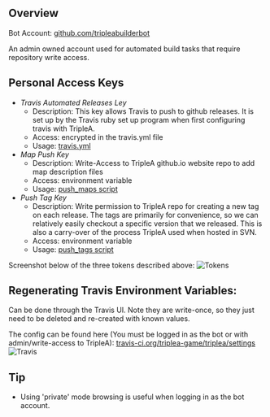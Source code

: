 
## Overview
Bot Account: [github.com/tripleabuilderbot](https://github.com/tripleabuilderbot)

An admin owned account used for automated build tasks that require repository write access.


## Personal Access Keys
- *Travis Automated Releases Ley*
  - Description: This key allows Travis to push to github releases. It is set up by the
      Travis ruby set up program when first configuring travis with TripleA.
  - Access: encrypted in the travis.yml file
  - Usage: [travis.yml](https://github.com/triplea-game/triplea/blob/master/.travis.yml#L32)
- *Map Push Key*
  - Description: Write-Access to TripleA github.io website repo to add map description files
  - Access: environment variable
  - Usage: [push_maps script](https://github.com/triplea-game/triplea/blob/master/.travis/push_maps#L8)
- *Push Tag Key*
  - Description: Write permission to TripleA repo for creating a new tag on each release.
      The tags are primarily for convenience, so we can relatively easily checkout a specific
      version that we released. This is also a carry-over of the process TripleA used when
      hosted in SVN.
  - Access: environment variable
  - Usage: [push_tags script](https://github.com/triplea-game/triplea/blob/master/.travis/push_tag#L13)

Screenshot below of the three tokens described above:
![Tokens](https://cloud.githubusercontent.com/assets/12397753/26811743/822517d6-4a28-11e7-8342-ef4826e834b9.png)

## Regenerating Travis Environment Variables:

Can be done through the Travis UI. Note they are write-once, so they just need to be deleted and re-created with known values.

The config can be found here (You must be logged in as the bot or with admin/write-access to TripleA): [travis-ci.org/triplea-game/triplea/settings](https://travis-ci.org/triplea-game/triplea/settings)
![Travis](https://cloud.githubusercontent.com/assets/12397753/26811735/6e69c5de-4a28-11e7-8996-49338f428349.png)

## Tip
- Using 'private' mode browsing is useful when logging in as the bot account.
